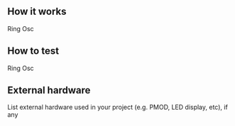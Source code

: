 <!---

This file is used to generate your project datasheet. Please fill in the information below and delete any unused
sections.

You can also include images in this folder and reference them in the markdown. Each image must be less than
512 kb in size, and the combined size of all images must be less than 1 MB.
-->

## How it works

Ring Osc

## How to test

Ring Osc

## External hardware

List external hardware used in your project (e.g. PMOD, LED display, etc), if any
